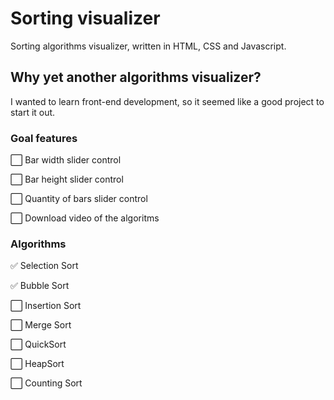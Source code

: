 # Sorting visualizer
Sorting algorithms visualizer, written in HTML, CSS and Javascript.

## Why yet another algorithms visualizer?
I wanted to learn front-end development, so it seemed like a good project to start it out.

### Goal features
:white_large_square: Bar width slider control

:white_large_square: Bar height slider control

:white_large_square: Quantity of bars slider control

:white_large_square: Download video of the algoritms

### Algorithms
:white_check_mark: Selection Sort

:white_check_mark: Bubble Sort

:white_large_square: Insertion Sort

:white_large_square: Merge Sort

:white_large_square: QuickSort

:white_large_square: HeapSort

:white_large_square: Counting Sort

